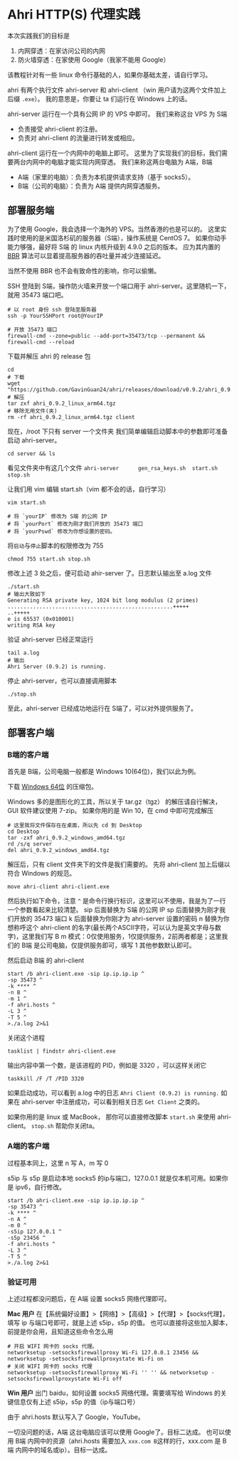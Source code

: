 # Ahri HTTP(S) 代理实践

本次实践我们的目标是
1. 内网穿透：在家访问公司的内网
2. 防火墙穿透：在家使用 Google（我家不能用 Google）

该教程针对有一些 linux 命令行基础的人，如果你基础太差，请自行学习。

ahri 有两个执行文件 ahri-server 和 ahri-client （win 用户请为这两个文件加上后缀 `.exe`）。
我的意思是，你要让 ta 们运行在 Windows 上的话。

ahri-server 运行在一个具有公网 IP 的 VPS 中即可。
我们来称这台 VPS 为 S端
- 负责接受 ahri-client 的注册。
- 负责对 ahri-client 的流量进行转发或相应。

ahri-client 运行在一个内网中的电脑上即可。
这里为了实现我们的目标，我们需要两台内网中的电脑才能实现内网穿透。
我们来称这两台电脑为 A端，B端
- A端（家里的电脑）：负责为本机提供请求支持（基于 socks5）。
- B端（公司的电脑）：负责为 A端 提供内网穿透服务。


## 部署服务端

为了使用 Google，我会选择一个海外的 VPS。当然香港的也是可以的。
这里实践时使用的是米国洛杉矶的服务器（S端），操作系统是 CentOS 7。
如果你动手能力够强，最好将 S端 的 linux 内核升级到 4.9.0 之后的版本。
应为其内置的 [BBR](https://www.vultr.com/docs/how-to-deploy-google-bbr-on-centos-7) 算法可以显着提高服务器的吞吐量并减少连接延迟。

当然不使用 BBR 也不会有致命性的影响，你可以偷懒。

SSH 登陆到 S端，操作防火墙来开放一个端口用于 ahri-server。这里随机一下，就用 35473 端口吧。

```
# 以 root 身份 ssh 登陆至服务器
ssh -p YourSSHPort root@YourIP

# 开放 35473 端口
firewall-cmd --zone=public --add-port=35473/tcp --permanent && firewall-cmd --reload
``` 

下载并解压 ahri 的 release 包

```
cd
# 下载
wget "https://github.com/GavinGuan24/ahri/releases/download/v0.9.2/ahri_0.9.2_linux_amd64.tgz"
# 解压
tar zxf ahri_0.9.2_linux_arm64.tgz
# 移除无用文件(夹)
rm -rf ahri_0.9.2_linux_arm64.tgz client
```

现在，/root 下只有 server 一个文件夹
我们简单编辑启动脚本中的参数即可准备启动 ahri-server。

```
cd server && ls
```

看见文件夹中有这几个文件
`ahri-server      gen_rsa_keys.sh  start.sh         stop.sh`

让我们用 vim 编辑 start.sh（vim 都不会的话，自行学习）

```
vim start.sh

# 将 `yourIP` 修改为 S端 的公网 IP
# 将 `yourPort` 修改为刚才我们开放的 35473 端口
# 将 `yourPswd` 修改为你想设置的密码。
```

将`启动`与`停止`脚本的权限修改为 755

```
chmod 755 start.sh stop.sh
```

修改上述 3 处之后，便可启动 ahir-server 了。日志默认输出至 a.log 文件

```
./start.sh
# 输出大致如下
Generating RSA private key, 1024 bit long modulus (2 primes)
....................................................+++++
..+++++
e is 65537 (0x010001)
writing RSA key
```

验证 ahri-server 已经正常运行

```
tail a.log
# 输出
Ahri Server (0.9.2) is running.
```

停止 ahri-server，也可以直接调用脚本

```
./stop.sh
```

至此，ahri-server 已经成功地运行在 S端了，可以对外提供服务了。

## 部署客户端

### B端的客户端

首先是 B端，公司电脑一般都是 Windows 10(64位)，我们以此为例。

下载 [Windows 64位](https://github.com/GavinGuan24/ahri/releases/download/v0.9.2/ahri_0.9.2_windows_amd64.tgz) 的压缩包。

Windows 多的是图形化的工具，所以关于 tar.gz（tgz） 的解压请自行解决，GUI 软件建议使用 7-zip。
如果你用的是 Win 10，在 cmd 中即可完成解压
```
# 这里我将文件保存在在桌面，所以先 cd 到 Desktop
cd Desktop
tar -zxf ahri_0.9.2_windows_amd64.tgz
rd /s/q server
del ahri_0.9.2_windows_amd64.tgz
```
解压后，只有 client 文件夹下的文件是我们需要的。
先将 ahri-client 加上后缀以符合 Windows 的规范。

```
move ahri-client ahri-client.exe
```

然后执行如下命令，注意 `^` 是命令行换行标识，这里可以不使用，我是为了一行一个参数看起来比较清楚。
sip 后面替换为 S端 的公网 IP
sp 后面替换为刚才我们开放的 35473 端口
k 后面替换为你刚才为 ahri-server 设置的密码
n 替换为你想称呼这个 ahri-client 的名字(最长两个ASCII字符，可以认为是英文字母与数字)，这里我们写 B
m 模式：0仅使用服务，1仅提供服务，2前两者都是；这里我们的 B端 是公司电脑，仅提供服务即可，填写 1
其他参数默认即可。

然后启动 B端 的 ahri-client

```
start /b ahri-client.exe -sip ip.ip.ip.ip ^
-sp 35473 ^
-k **** ^
-n B ^
-m 1 ^
-f ahri.hosts ^
-L 3 ^
-T 5 ^
>./a.log 2>&1 
```

关闭这个进程

```
tasklist | findstr ahri-client.exe
```
输出内容中第一个数，是该进程的 PID，例如是 3320 ，可以这样关闭它

```
taskkill /F /T /PID 3320
```

如果启动成功，可以看到 a.log 中的日志 `Ahri Client (0.9.2) is running.`
如果在 ahri-server 中注册成功，可以看到相关日志 `Get Client` 之类的。

如果你用的是 linux 或 MacBook， 那你可以直接修改脚本 `start.sh` 来使用 ahri-client。
`stop.sh` 帮助你关闭ta。

### A端的客户端

过程基本同上，这里 n 写 A，m 写 0

s5ip 与 s5p 是启动本地 socks5 的ip与端口，127.0.0.1 就是仅本机可用。如果你是 ipv6，自行修改。

```
start /b ahri-client.exe -sip ip.ip.ip.ip ^
-sp 35473 ^
-k **** ^
-n A ^
-m 0 ^
-s5ip 127.0.0.1 ^
-s5p 23456 ^
-f ahri.hosts ^
-L 3 ^
-T 5 ^
>./a.log 2>&1 
```

### 验证可用

上述过程都没问题后，在 A端 设置 socks5 网络代理即可。

**Mac 用户**
在【系统偏好设置】>【网络】>【高级】>【代理】>【socks代理】，填写 ip 与端口号即可，就是上述 s5ip，s5p 的值。
也可以直接将这些加入脚本，前提是你会用，且知道这些命令怎么用
```
# 开启 WIFI 网卡的 socks 代理。
networksetup -setsocksfirewallproxy Wi-Fi 127.0.0.1 23456 && networksetup -setsocksfirewallproxystate Wi-Fi on
# 关闭 WIFI 网卡的 socks 代理
networksetup -setsocksfirewallproxy Wi-Fi '' '' && networksetup -setsocksfirewallproxystate Wi-Fi off
```

**Win 用户**
出门 baidu，如何设置 socks5 网络代理。需要填写给 Windows 的关键信息仅有上述 s5ip，s5p 的值（ip与端口号）


由于 ahri.hosts 默认写入了 Google，YouTube。

一切没问题的话，A端 这台电脑应该可以使用 Google了。目标二达成。
也可以使用 B端 内网中的资源（ahri.hosts 需要加入 `xxx.com B`这样的行，xxx.com 是 B端 内网中的域名或ip）。目标一达成。


